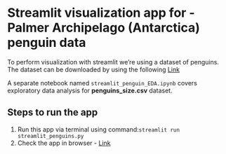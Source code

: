 # Streamlit visualization app for - Palmer Archipelago (Antarctica) penguin data

To perform visualization with streamlit we’re using a dataset of penguins. The dataset can be downloaded
by using the following [Link](https://www.kaggle.com/parulpandey/palmer-archipelago-antarctica-penguin-data?select=penguins_size.csv)

A separate notebook named `streamlit_penguin_EDA.ipynb` covers exploratory data analysis for **penguins_size.csv** dataset.

## Steps to run the app
1. Run this app via terminal using command:`streamlit run streamlit_penguins.py`
2. Check the app in browser - [Link](http://localhost:8501)